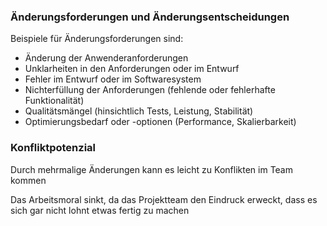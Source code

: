 ### Änderungsforderungen und Änderungsentscheidungen

Beispiele für Änderungsforderungen sind:  
- Änderung der Anwenderanforderungen
- Unklarheiten in den Anforderungen oder im Entwurf
- Fehler im Entwurf oder im Softwaresystem
- Nichterfüllung der Anforderungen (fehlende oder fehlerhafte Funktionalität)
- Qualitätsmängel (hinsichtlich Tests, Leistung, Stabilität)
- Optimierungsbedarf oder -optionen (Performance, Skalierbarkeit)

### Konfliktpotenzial

Durch mehrmalige Änderungen kann es leicht zu Konflikten im Team kommen  

Das Arbeitsmoral sinkt, da das Projektteam den Eindruck erweckt, dass es sich gar nicht lohnt etwas fertig zu machen
